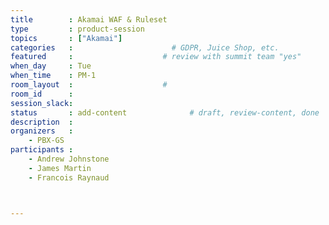 ```yaml
---
title        : Akamai WAF & Ruleset
type         : product-session
topics       : ["Akamai"]
categories   :                      # GDPR, Juice Shop, etc.
featured     :                    # review with summit team "yes"
when_day     : Tue
when_time    : PM-1
room_layout  :                    #
room_id      :
session_slack:
status       : add-content              # draft, review-content, done
description  :
organizers   :
    - PBX-GS
participants :
    - Andrew Johnstone
    - James Martin
    - Francois Raynaud



---
```


<!-- (add more details about DevSecOps Maturity Model here)

## WHY

(...)

## What

(...)

## Outcomes

(...)

## References

(...) -->
